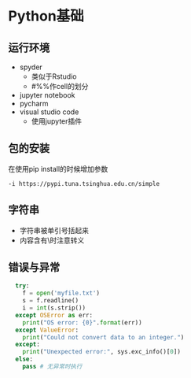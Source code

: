 # Python基础

## 运行环境

- spyder
  - 类似于Rstudio
  - #%%作cell的划分
- jupyter notebook
- pycharm
- visual studio code
  - 使用jupyter插件

## 包的安装

在使用pip install的时候增加参数

```-i https://pypi.tuna.tsinghua.edu.cn/simple```

## 字符串

- 字符串被单引号括起来
- 内容含有\时注意转义

## 错误与异常

```python
  try:
    f = open('myfile.txt')
    s = f.readline()
    i = int(s.strip())
  except OSError as err:
    print("OS error: {0}".format(err))
  except ValueError:
    print("Could not convert data to an integer.")
  except:
    print("Unexpected error:", sys.exc_info()[0])
  else:
    pass # 无异常时执行
```
